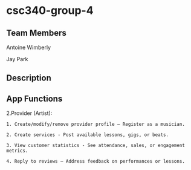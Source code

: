 # csc340-group-4

## Team Members
Antoine Wimberly

Jay Park

## Description

## App Functions

2.Provider (Artist):

    1. Create/modify/remove provider profile – Register as a musician.

    2. Create services - Post available lessons, gigs, or beats.

    3. View customer statistics - See attendance, sales, or engagement metrics.

    4. Reply to reviews – Address feedback on performances or lessons.